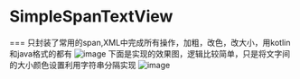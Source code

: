 # SimpleSpanTextView
===
  只封装了常用的span,XML中完成所有操作，加粗，改色，改大小，用kotlin和java格式的都有
  ![image](https://github.com/q1987320aaa/SimpleSpanTextView/blob/master/image/效果图.png)
  下面是实现的效果图，逻辑比较简单，只是将文字间的大小颜色设置利用字符串分隔实现
  ![image](https://github.com/q1987320aaa/SimpleSpanTextView/blob/master/image/GIF.gif)
